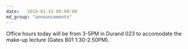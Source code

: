 ```yaml
---
date:   2019-01-15 00:00:00
md_group: "announcements"
---
```

Office hours today will be from 3-5PM in Durand 023 to accomodate the make-up lecture (Gates B01 1:30-2:50PM).
